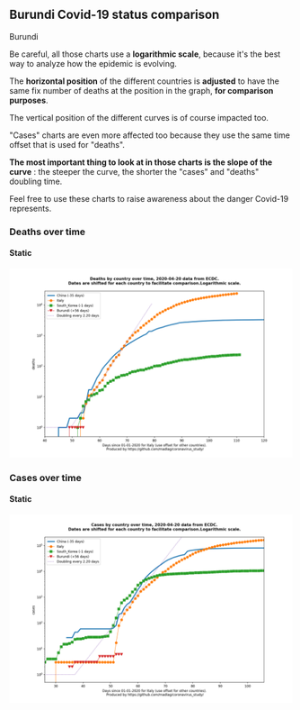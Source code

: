## Burundi Covid-19 status comparison 

Burundi



Be careful, all those charts use a **logarithmic scale**, because it's the best way to analyze how the epidemic is evolving.
 
The **horizontal position** of the different countries is **adjusted** to have the same fix number of deaths at the position in the graph, **for comparison purposes**.

The vertical position of the different curves is of course impacted too.

"Cases" charts are even more affected too because they use the same time offset that is used for "deaths".

**The most important thing to look at in those charts is the slope of the curve** : the steeper the curve, the shorter the "cases" and "deaths" doubling time.

Feel free to use these charts to raise awareness about the danger Covid-19 represents. 


 
### Deaths over time
 
#### Static
![Burundi covid-19 deaths static chart](https://raw.githubusercontent.com/madlag/coronavirus_study/master/notebooks/graphs/2020-04-20/countries/Burundi/2020-04-20_Burundi_deaths.png "Burundi covid-19 deaths static chart")   

 
### Cases over time
 
#### Static
![Burundi covid-19 cases static chart](https://raw.githubusercontent.com/madlag/coronavirus_study/master/notebooks/graphs/2020-04-20/countries/Burundi/2020-04-20_Burundi_cases.png "Burundi covid-19 cases static chart")   

